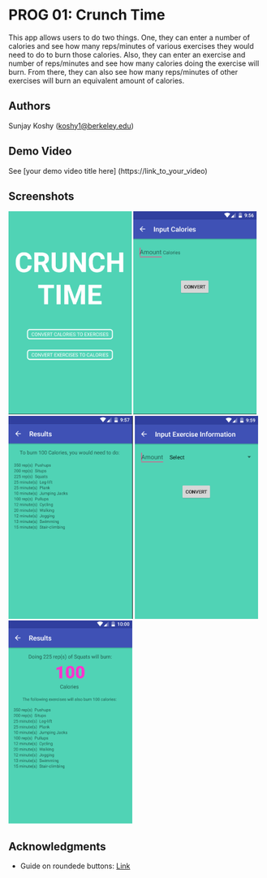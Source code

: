 # PROG 01: Crunch Time

This app allows users to do two things. One, they can enter a number of calories and see how many reps/minutes of various exercises they would need to do to burn those calories. Also, they can enter an exercise and number of reps/minutes and see how many calories doing the exercise will burn. From there, they can also see how many reps/minutes of other exercises will burn an equivalent amount of calories.

## Authors

Sunjay Koshy ([koshy1@berkeley.edu](mailto:your_email@berkeley.edu))

## Demo Video

See [your demo video title here] (https://link_to_your_video)

## Screenshots

<img src="screenshots/0_HomeScreen.png" height="400" alt="Screenshot1"/>
<img src="screenshots/1_0_InputCaloriesScreen.png" height="400" alt="Screenshot2"/>
<img src="screenshots/1_1_CalExResultsScreen.png" height="400" alt="Screenshot3"/>
<img src="screenshots/1_0_InputExercisesScreen.png" height="400" alt="Screenshot4"/>
<img src="screenshots/1_1_ExCalResultsScreen.png" height="400" alt="Screenshot5"/>

## Acknowledgments

* Guide on roundede buttons: [Link](http://stackoverflow.com/questions/6054562/how-to-make-the-corners-of-a-button-round)


